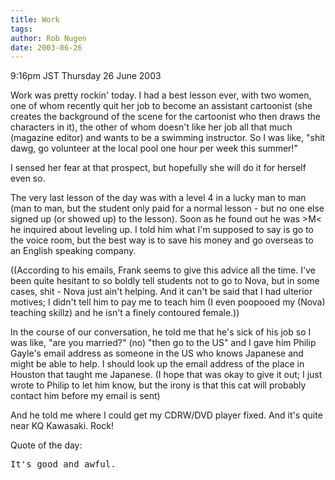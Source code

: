 ```yaml
---
title: Work
tags: 
author: Rob Nugen
date: 2003-06-26
---
```


<p class=date>9:16pm JST Thursday 26 June 2003</p>

<p>Work was pretty rockin' today.  I had a best lesson ever, with two
women, one of whom recently quit her job to become an assistant
cartoonist (she creates the background of the scene for the cartoonist
who then draws the characters in it), the other of whom doesn't like
her job all that much (magazine editor) and wants to be a swimming
instructor.  So I was like, "shit dawg, go volunteer at the local pool
one hour per week this summer!"</p>

<p>I sensed her fear at that prospect, but hopefully she will do it
for herself even so.</p>

<p>The very last lesson of the day was with a level 4 in a lucky man
to man (man to man, but the student only paid for a normal lesson -
but no one else signed up (or showed up) to the lesson).  Soon as he
found out he was >M&lt; he inquired about leveling up.  I told him
what I'm supposed to say is go to the voice room, but the best way is
to save his money and go overseas to an English speaking company.</p>

<p>((According to his emails, Frank seems to give this advice all the
time.  I've been quite hesitant to so boldly tell students not to go
to Nova, but in some cases, shit - Nova just ain't helping.  And it
can't be said that I had ulterior motives; I didn't tell him to pay me
to teach him (I even poopooed my (Nova) teaching skillz) and he isn't
a finely contoured female.))</p>

<p>In the course of our conversation, he told me that he's sick of his
job so I was like, "are you married?" (no) "then go to the US" and I
gave him Philip Gayle's email address as someone in the US who knows
Japanese and might be able to help.  I should look up the email
address of the place in Houston that taught me Japanese. (I hope that
was okay to give it out; I just wrote to Philip to let him know, but
the irony is that this cat will probably contact him before my email
is sent)</p>

<p>And he told me where I could get my CDRW/DVD player fixed.  And
it's quite near KQ Kawasaki.   Rock!</p>

<p>Quote of the day:</p>

<pre>
It's good and awful.
</pre>
